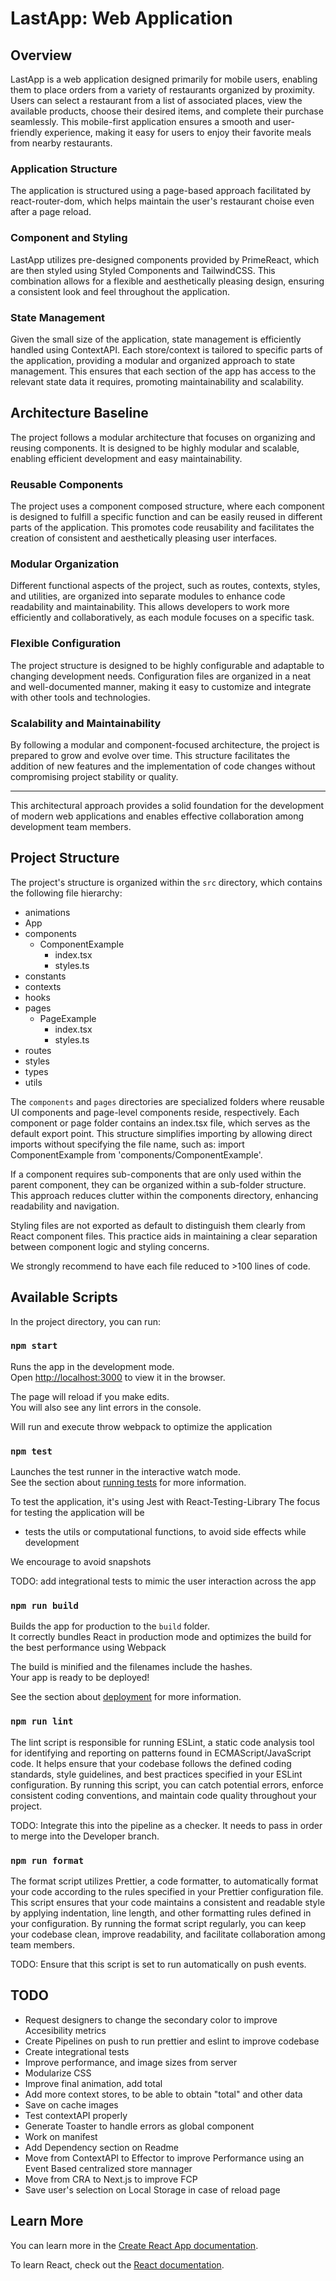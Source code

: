 # LastApp: Web Application 

## Overview
LastApp is a web application designed primarily for mobile users, enabling them to place orders from a variety of restaurants organized by proximity. Users can select a restaurant from a list of associated places, view the available products, choose their desired items, and complete their purchase seamlessly. This mobile-first application ensures a smooth and user-friendly experience, making it easy for users to enjoy their favorite meals from nearby restaurants.

### Application Structure
The application is structured using a page-based approach facilitated by react-router-dom, which helps maintain the user's restaurant choise even after a page reload.

### Component and Styling
LastApp utilizes pre-designed components provided by PrimeReact, which are then styled using Styled Components and TailwindCSS. This combination allows for a flexible and aesthetically pleasing design, ensuring a consistent look and feel throughout the application.

### State Management
Given the small size of the application, state management is efficiently handled using ContextAPI. Each store/context is tailored to specific parts of the application, providing a modular and organized approach to state management. This ensures that each section of the app has access to the relevant state data it requires, promoting maintainability and scalability.


## Architecture Baseline

The project follows a modular architecture that focuses on organizing and reusing components. It is designed to be highly modular and scalable, enabling efficient development and easy maintainability.

### Reusable Components

The project uses a component composed structure, where each component is designed to fulfill a specific function and can be easily reused in different parts of the application. This promotes code reusability and facilitates the creation of consistent and aesthetically pleasing user interfaces.

### Modular Organization

Different functional aspects of the project, such as routes, contexts, styles, and utilities, are organized into separate modules to enhance code readability and maintainability. This allows developers to work more efficiently and collaboratively, as each module focuses on a specific task.

### Flexible Configuration

The project structure is designed to be highly configurable and adaptable to changing development needs. Configuration files are organized in a neat and well-documented manner, making it easy to customize and integrate with other tools and technologies.

### Scalability and Maintainability

By following a modular and component-focused architecture, the project is prepared to grow and evolve over time. This structure facilitates the addition of new features and the implementation of code changes without compromising project stability or quality.

---

This architectural approach provides a solid foundation for the development of modern web applications and enables effective collaboration among development team members.


## Project Structure

The project's structure is organized within the `src` directory, which contains the following file hierarchy:

- animations
- App
- components
  - ComponentExample
    - index.tsx
    - styles.ts
- constants
- contexts
- hooks
- pages
  - PageExample
    - index.tsx
    - styles.ts
- routes
- styles
- types
- utils

The `components` and `pages` directories are specialized folders where reusable UI components and page-level components reside, respectively. Each component or page folder contains an index.tsx file, which serves as the default export point. This structure simplifies importing by allowing direct imports without specifying the file name, such as: import ComponentExample from 'components/ComponentExample'.

If a component requires sub-components that are only used within the parent component, they can be organized within a sub-folder structure. This approach reduces clutter within the components directory, enhancing readability and navigation.

Styling files are not exported as default to distinguish them clearly from React component files. This practice aids in maintaining a clear separation between component logic and styling concerns.

We strongly recommend to have each file reduced to >100 lines of code.

## Available Scripts

In the project directory, you can run:

### `npm start`

Runs the app in the development mode.\
Open [http://localhost:3000](http://localhost:3000) to view it in the browser.

The page will reload if you make edits.\
You will also see any lint errors in the console.

Will run and execute throw webpack to optimize the application

### `npm test`

Launches the test runner in the interactive watch mode.\
See the section about [running tests](https://facebook.github.io/create-react-app/docs/running-tests) for more information.

To test the application, it's using Jest with React-Testing-Library
The focus for testing the application will be
 - tests the utils or computational functions, to avoid side effects while development

We encourage to avoid snapshots

TODO: add integrational tests to mimic the user interaction across the app

### `npm run build`

Builds the app for production to the `build` folder.\
It correctly bundles React in production mode and optimizes the build for the best performance using Webpack

The build is minified and the filenames include the hashes.\
Your app is ready to be deployed!

See the section about [deployment](https://facebook.github.io/create-react-app/docs/deployment) for more information.

### `npm run lint`

The lint script is responsible for running ESLint, a static code analysis tool for identifying and reporting on patterns found in ECMAScript/JavaScript code. It helps ensure that your codebase follows the defined coding standards, style guidelines, and best practices specified in your ESLint configuration. By running this script, you can catch potential errors, enforce consistent coding conventions, and maintain code quality throughout your project.

TODO: Integrate this into the pipeline as a checker. It needs to pass in order to merge into the Developer branch.

### `npm run format`

The format script utilizes Prettier, a code formatter, to automatically format your code according to the rules specified in your Prettier configuration file. This script ensures that your code maintains a consistent and readable style by applying indentation, line length, and other formatting rules defined in your configuration. By running the format script regularly, you can keep your codebase clean, improve readability, and facilitate collaboration among team members.

TODO: Ensure that this script is set to run automatically on push events.


## TODO

- Request designers to change the secondary color to improve Accesibility metrics
- Create Pipelines on push to run prettier and eslint to improve codebase
- Create integrational tests
- Improve performance, and image sizes from server
- Modularize CSS
- Improve final animation, add total
- Add more context stores, to be able to obtain "total" and other data
- Save on cache images
- Test contextAPI properly
- Generate Toaster to handle errors as global component
- Work on manifest
- Add Dependency section on Readme
- Move from ContextAPI to Effector to improve Performance using an Event Based centralized store mannager
- Move from CRA to Next.js to improve FCP 
- Save user's selection on Local Storage in case of reload page

## Learn More

You can learn more in the [Create React App documentation](https://facebook.github.io/create-react-app/docs/getting-started).

To learn React, check out the [React documentation](https://reactjs.org/).
